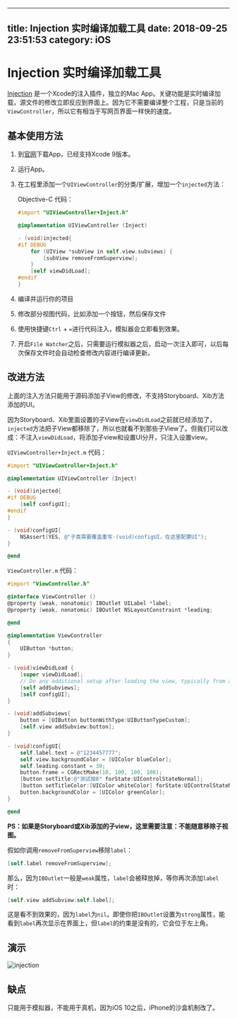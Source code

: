
---
title: Injection 实时编译加载工具
date: 2018-09-25 23:51:53
category: iOS
---

    
# Injection 实时编译加载工具

[Injection](http://johnholdsworth.com/injection.html) 是一个Xcode的注入插件，独立的Mac App。关键功能是实时编译加载，源文件的修改立即反应到界面上。因为它不需要编译整个工程，只是当前的`ViewController`，所以它有相当于写网页界面一样快的速度。

## 基本使用方法

1. 到[官网](http://johnholdsworth.com/injection.html)下载App，已经支持Xcode 9版本。

2. 运行App。

3. 在工程里添加一个`UIViewController`的分类/扩展，增加一个`injected`方法：

   Objective-C 代码：

   ```objective-c
   #import "UIViewController+Inject.h"

   @implementation UIViewController (Inject)

   - (void)injected{
   #if DEBUG
       for (UIView *subView in self.view.subviews) {
           [subView removeFromSuperview];
       }
       [self viewDidLoad];
   #endif
   }
   ```

4. 编译并运行你的项目

5. 修改部分视图代码，比如添加一个按钮，然后保存文件

6. 使用快捷键`Ctrl` + `=`进行代码注入，模拟器会立即看到效果。

7. 开启`File Watcher`之后，只需要运行模拟器之后，启动一次注入即可，以后每次保存文件时会自动检查修改内容进行编译更新。



## 改进方法

上面的注入方法只能用于源码添加子View的修改，不支持Storyboard、Xib方法添加的UI。

因为Storyboard、Xib里面设置的子View在`viewDidLoad`之前就已经添加了，`injected`方法把子View都移除了，所以也就看不到那些子View了。但我们可以改成：不注入`viewDidLoad`，将添加子view和设置UI分开，只注入设置view。


`UIViewController+Inject.m` 代码：

```objective-c
#import "UIViewController+Inject.h"

@implementation UIViewController (Inject)

- (void)injected{
#if DEBUG
    [self configUI];
#endif
}

- (void)configUI{
    NSAssert(YES, @"子类需要覆盖重写-(void)configUI，在这里配置UI");
}

@end
```

`ViewController.m` 代码：

```objective-c
#import "ViewController.h"

@interface ViewController ()
@property (weak, nonatomic) IBOutlet UILabel *label;
@property (weak, nonatomic) IBOutlet NSLayoutConstraint *leading;

@end

@implementation ViewController
{
    UIButton *button;
}

- (void)viewDidLoad {
    [super viewDidLoad];
    // Do any additional setup after loading the view, typically from a nib.
    [self addSubviews];
    [self configUI];
}

- (void)addSubviews{
    button = [UIButton buttonWithType:UIButtonTypeCustom];
    [self.view addSubview:button];
}

- (void)configUI{
    self.label.text = @"1234457777";
    self.view.backgroundColor = [UIColor blueColor];
    self.leading.constant = 30;
    button.frame = CGRectMake(10, 100, 100, 100);
    [button setTitle:@"测试按8" forState:UIControlStateNormal];
    [button setTitleColor:[UIColor whiteColor] forState:UIControlStateNormal];
    button.backgroundColor = [UIColor greenColor];
}

@end
```


**PS：如果是Storyboard或Xib添加的子view，这里需要注意：不能随意移除子视图。**

假如你调用`removeFromSuperview`移除`label`：

```objective-c
[self.label removeFromSuperview];
```
那么，因为`IBOutlet`一般是`weak`属性，`label`会被释放掉，等你再次添加`label`时：

```objective-c
[self.view addSubview:self.label];
```
这是看不到效果的，因为`label`为`nil`。即使你把`IBOutlet`设置为`strong`属性，能看到`label`再次显示在界面上，但`label`的约束是没有的，它会位于左上角。

## 演示

![injection](https://user-images.githubusercontent.com/2109371/34648167-f503e434-f3cf-11e7-8368-a86ea572133c.gif)


## 缺点

只能用于模拟器，不能用于真机，因为iOS 10之后，iPhone的沙盒机制改了。